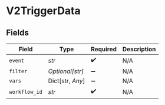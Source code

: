 # V2TriggerData


## Fields

| Field              | Type               | Required           | Description        |
| ------------------ | ------------------ | ------------------ | ------------------ |
| `event`            | *str*              | :heavy_check_mark: | N/A                |
| `filter`           | *Optional[str]*    | :heavy_minus_sign: | N/A                |
| `vars`             | Dict[str, *Any*]   | :heavy_minus_sign: | N/A                |
| `workflow_id`      | *str*              | :heavy_check_mark: | N/A                |